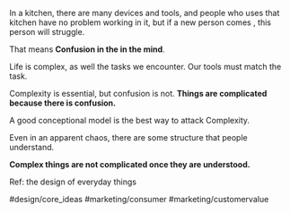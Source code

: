 In a kitchen, there are many devices and tools, and people who uses that kitchen have no problem working in it, but if a new person comes , this person will struggle.  

That means **Confusion in the in the mind**. 

Life is complex, as well the tasks we encounter. Our tools must match the task. 

Complexity is essential, but confusion is not. **Things are complicated because there is confusion.**

A good conceptional model is the best way to attack Complexity.

Even in an apparent chaos, there are some structure that people understand.

**Complex things are not complicated once they are understood.**

Ref: the design of everyday things

#design/core_ideas #marketing/consumer #marketing/customervalue 

